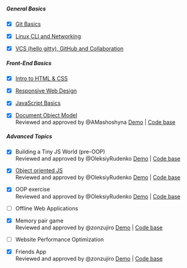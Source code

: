 ##### General Basics

- [x] [Git Basics](tasks/git-intro.md)

- [x] [Linux CLI and Networking](tasks/linux-cli-http.md)

- [x] [VCS (hello gitty), GitHub and Collaboration](tasks/git-collaboration.md)

##### Front-End Basics

- [x] [Intro to HTML & CSS](tasks/html-css-intro.md)

- [x] [Responsive Web Design](tasks/html-css-responsive.md)

- [X] [JavaScript Basics](tasks/js-basics.md)

- [X] [Document Object Model](tasks/js-dom.md)  
Reviewed and approved by @<mentor>AMashoshyna
  [Demo](https://igkostyuk.github.io/js-dom/) | [Code base](https://github.com/igkostyuk/js-dom) 


##### Advanced Topics

- [x] Building a Tiny JS World (pre-OOP)  
 Reviewed and approved by @<mentor>OleksiyRudenko
  [Demo](https://igkostyuk.github.io/a-tiny-JS-world/) | [Code base](https://github.com/igkostyuk/a-tiny-JS-world) 
 
- [x] [Object oriented JS](tasks/js-oop.md)  
Reviewed and approved by @<mentor>OleksiyRudenko  [Demo](https://igkostyuk.github.io/frontend-nanodegree-arcade-game-master/) | [Code base](https://github.com/igkostyuk/frontend-nanodegree-arcade-game-master/tree/gh-pages/js)

- [x] OOP exercise   
Reviewed and approved by @<mentor>OleksiyRudenko  [Demo](https://igkostyuk.github.io/a-tiny-JS-world/) | [Code base](https://github.com/igkostyuk/a-tiny-JS-world/tree/gh-pages) 
- [ ] Offline Web Applications

- [x] Memory pair game    
Reviewed and approved by @<mentor>zonzujiro [Demo](https://igkostyuk.github.io/Memory-Pair-Game/) |
[Code base](https://github.com/igkostyuk/Memory-Pair-Game)
 
- [ ] Website Performance Optimization

- [x] Friends App     
Reviewed and approved by @<mentor>zonzujiro [Demo](https://igkostyuk.github.io/friends-2/) |
[Code base](https://github.com/igkostyuk/friends-2/tree/gh-pages)
